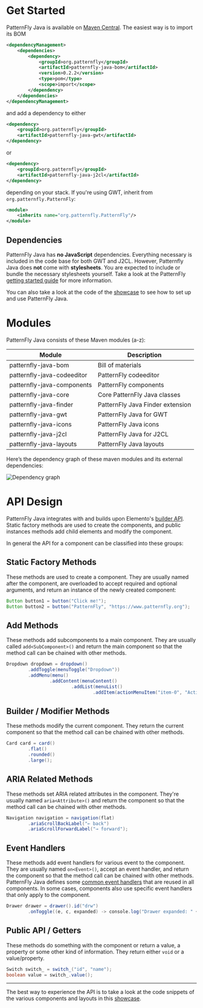 # Get Started

PatternFly Java is available on [Maven Central](https://central.sonatype.com/search?q=g%3Aorg.patternfly). The easiest way is to import its BOM

```xml
<dependencyManagement>
    <dependencies>
        <dependency>
            <groupId>org.patternfly</groupId>
            <artifactId>patternfly-java-bom</artifactId>
            <version>0.2.2</version>
            <type>pom</type>
            <scope>import</scope>
        </dependency>
    </dependencies>
</dependencyManagement>
```

and add a dependency to either

```xml
<dependency>
    <groupId>org.patternfly</groupId>
    <artifactId>patternfly-java-gwt</artifactId>
</dependency>
```

or

```xml
<dependency>
    <groupId>org.patternfly</groupId>
    <artifactId>patternfly-java-j2cl</artifactId>
</dependency>
```

depending on your stack. If you're using GWT, inherit from `org.patternfly.PatternFly`:

```xml
<module>
    <inherits name="org.patternfly.PatternFly"/>
</module>
```

## Dependencies

PatternFly Java has **no JavaScript** dependencies. Everything necessary is included in the code base for both GWT and J2CL. However, Patternfly Java does **not** come with **stylesheets**. You are expected to include or bundle the necessary stylesheets yourself. Take a look at the PatternFly [getting started guide](https://www.patternfly.org/get-started/develop#htmlcss) for more information.

You can also take a look at the code of the [showcase](https://github.com/patternfly-java/patternfly-java/tree/main/showcase#readme) to see how to set up and use PatternFly Java.

# Modules

PatternFly Java consists of these Maven modules (a-z):

| Module                     | Description                      |
|----------------------------|----------------------------------|
| patternfly-java-bom        | Bill of materials                |
| patternfly-java-codeeditor | PatternFly codeeditor            |
| patternfly-java-components | PatternFly components            |
| patternfly-java-core       | Core PatternFly Java classes     |
| patternfly-java-finder     | PatternFly Java Finder extension |
| patternfly-java-gwt        | PatternFly Java for GWT          |
| patternfly-java-icons      | PatternFly Java icons            |
| patternfly-java-j2cl       | PatternFly Java for J2CL         |
| patternfly-java-layouts    | PatternFly Java layouts          |

Here’s the dependency graph of these maven modules and its external dependencies:

![Dependency graph](https://raw.githubusercontent.com/patternfly-java/patternfly-java/main/dependency-graph.png)

# API Design

PatternFly Java integrates with and builds upon Elemento's [builder API](https://github.com/hal/elemento#builder-api). Static factory methods are used to create the components, and public instances methods add child elements and modify the component.

In general the API for a component can be classified into these groups:

## Static Factory Methods

These methods are used to create a component. They are usually named after the component, are overloaded to accept required and optional arguments, and return an instance of the newly created component:

```java
Button button1 = button("Click me!");
Button button2 = button("PatternFly", "https://www.patternfly.org");
```

## Add Methods

These methods add subcomponents to a main component. They are usually called `add<SubComponent>()` and return the main component so that the method call can be chained with other methods.

```java
Dropdown dropdown = dropdown()
        .addToggle(menuToggle("Dropdown"))
        .addMenu(menu()
                .addContent(menuContent()
                        .addList(menuList()
                                .addItem(actionMenuItem("item-0", "Action"))))))
```

## Builder / Modifier Methods

These methods modify the current component. They return the current component so that the method call can be chained with other methods.

```java
Card card = card()
        .flat()
        .rounded()
        .large();
```

## ARIA Related Methods

These methods set ARIA related attributes in the component. They're usually named `aria<Attribute>()` and return the component so that the method call can be chained with other methods.

```java
Navigation navigation = navigation(flat)
        .ariaScrollBackLabel("← back")
        .ariaScrollForwardLabel("→ forward");
```

## Event Handlers

These methods add event handlers for various event to the component. They are usually named `on<Event>()`, accept an event handler, and return the component so that the method call can be chained with other methods. PatternFly Java defines some [common event handlers](https://patternfly-java.github.io/apidocs/org/patternfly/handler/package-summary.html) that are reused in all components. In some cases, components also use specific event handlers that only apply to the component.

```java
Drawer drawer = drawer().id("drw")
        .onToggle((e, c, expanded) -> console.log("Drawer expanded: " + expanded));
```

## Public API / Getters

These methods do something with the component or return a value, a property or some other kind of information. They return either `void` or a value/property.

```java
Switch switch_ = switch_("id", "name");
boolean value = switch_.value();
```

---

The best way to experience the API is to take a look at the code snippets of the various components and layouts in this [showcase](https://patternfly-java.github.io/).
